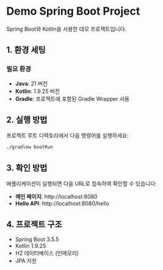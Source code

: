 # Demo Spring Boot Project

Spring Boot와 Kotlin을 사용한 데모 프로젝트입니다.

## 1. 환경 세팅

### 필요 환경
- **Java**: 21 버전
- **Kotlin**: 1.9.25 버전
- **Gradle**: 프로젝트에 포함된 Gradle Wrapper 사용

## 2. 실행 방법

프로젝트 루트 디렉토리에서 다음 명령어를 실행하세요:

```bash
./gradlew bootRun
```

## 3. 확인 방법

애플리케이션이 실행되면 다음 URL로 접속하여 확인할 수 있습니다:

- **메인 페이지**: http://localhost:8080
- **Hello API**: http://localhost:8080/hello

## 4. 프로젝트 구조

- Spring Boot 3.5.5
- Kotlin 1.9.25
- H2 데이터베이스 (인메모리)
- JPA 지원 
